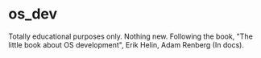 # os_dev
Totally educational purposes only. Nothing new.
Following the book, "The little book about OS development", Erik Helin, Adam Renberg (In docs).
